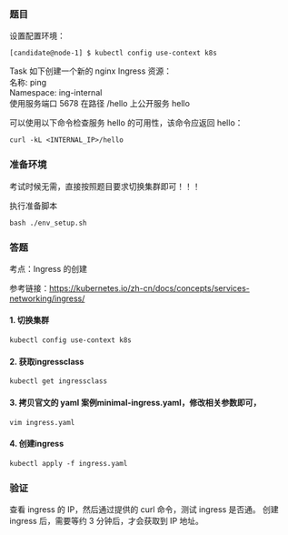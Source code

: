 ### 题目

设置配置环境：

    [candidate@node-1] $ kubectl config use-context k8s

Task
如下创建一个新的 nginx Ingress 资源：      
名称: ping        
Namespace: ing-internal     
使用服务端口 5678 在路径 /hello 上公开服务 hello

可以使用以下命令检查服务 hello 的可用性，该命令应返回 hello：

    curl -kL <INTERNAL_IP>/hello

### 准备环境

考试时候无需，直接按照题目要求切换集群即可！！！

执行准备脚本

    bash ./env_setup.sh

### 答题

考点：Ingress 的创建

参考链接：https://kubernetes.io/zh-cn/docs/concepts/services-networking/ingress/

#### 1. 切换集群

    kubectl config use-context k8s

#### 2. 获取ingressclass

    kubectl get ingressclass

#### 3. 拷贝官文的 yaml 案例minimal-ingress.yaml，修改相关参数即可，

    vim ingress.yaml

#### 4. 创建ingress

    kubectl apply -f ingress.yaml

### 验证

查看 ingress 的 IP，然后通过提供的 curl 命令，测试 ingress 是否通。
创建 ingress 后，需要等约 3 分钟后，才会获取到 IP 地址。
